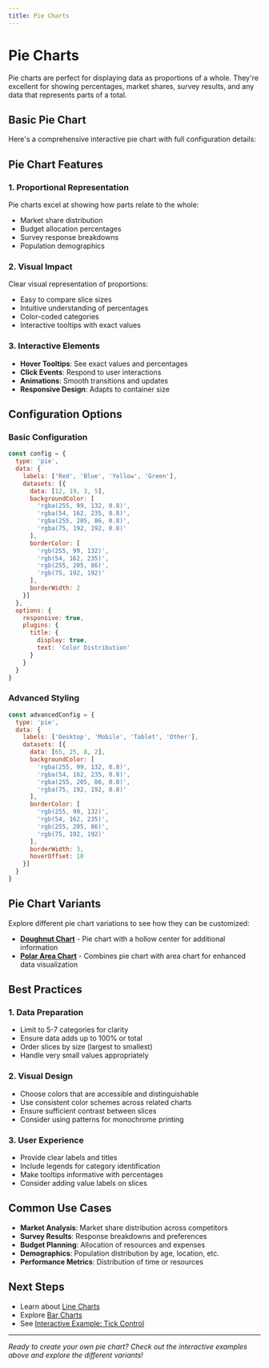 ```yaml
---
title: Pie Charts
---
```


<script setup>
import PieChartExample from './components/PieChartExample.vue'
</script>

# Pie Charts

Pie charts are perfect for displaying data as proportions of a whole. They're excellent for showing percentages, market shares, survey results, and any data that represents parts of a total.

## Basic Pie Chart

Here's a comprehensive interactive pie chart with full configuration details:

<PieChartExample />

## Pie Chart Features

### 1. **Proportional Representation**
Pie charts excel at showing how parts relate to the whole:
- Market share distribution
- Budget allocation percentages
- Survey response breakdowns
- Population demographics

### 2. **Visual Impact**
Clear visual representation of proportions:
- Easy to compare slice sizes
- Intuitive understanding of percentages
- Color-coded categories
- Interactive tooltips with exact values

### 3. **Interactive Elements**
- **Hover Tooltips**: See exact values and percentages
- **Click Events**: Respond to user interactions
- **Animations**: Smooth transitions and updates
- **Responsive Design**: Adapts to container size

## Configuration Options

### Basic Configuration

```javascript
const config = {
  type: 'pie',
  data: {
    labels: ['Red', 'Blue', 'Yellow', 'Green'],
    datasets: [{
      data: [12, 19, 3, 5],
      backgroundColor: [
        'rgba(255, 99, 132, 0.8)',
        'rgba(54, 162, 235, 0.8)',
        'rgba(255, 205, 86, 0.8)',
        'rgba(75, 192, 192, 0.8)'
      ],
      borderColor: [
        'rgb(255, 99, 132)',
        'rgb(54, 162, 235)',
        'rgb(255, 205, 86)',
        'rgb(75, 192, 192)'
      ],
      borderWidth: 2
    }]
  },
  options: {
    responsive: true,
    plugins: {
      title: {
        display: true,
        text: 'Color Distribution'
      }
    }
  }
}
```

### Advanced Styling

```javascript
const advancedConfig = {
  type: 'pie',
  data: {
    labels: ['Desktop', 'Mobile', 'Tablet', 'Other'],
    datasets: [{
      data: [65, 25, 8, 2],
      backgroundColor: [
        'rgba(255, 99, 132, 0.8)',
        'rgba(54, 162, 235, 0.8)',
        'rgba(255, 205, 86, 0.8)',
        'rgba(75, 192, 192, 0.8)'
      ],
      borderColor: [
        'rgb(255, 99, 132)',
        'rgb(54, 162, 235)',
        'rgb(255, 205, 86)',
        'rgb(75, 192, 192)'
      ],
      borderWidth: 3,
      hoverOffset: 10
    }]
  }
}
```

## Pie Chart Variants

Explore different pie chart variations to see how they can be customized:

- **[Doughnut Chart](/chartjs/pie-charts/doughnut)** - Pie chart with a hollow center for additional information
- **[Polar Area Chart](/chartjs/pie-charts/polar-area)** - Combines pie chart with area chart for enhanced data visualization

## Best Practices

### 1. **Data Preparation**
- Limit to 5-7 categories for clarity
- Ensure data adds up to 100% or total
- Order slices by size (largest to smallest)
- Handle very small values appropriately

### 2. **Visual Design**
- Choose colors that are accessible and distinguishable
- Use consistent color schemes across related charts
- Ensure sufficient contrast between slices
- Consider using patterns for monochrome printing

### 3. **User Experience**
- Provide clear labels and titles
- Include legends for category identification
- Make tooltips informative with percentages
- Consider adding value labels on slices

## Common Use Cases

- **Market Analysis**: Market share distribution across competitors
- **Survey Results**: Response breakdowns and preferences
- **Budget Planning**: Allocation of resources and expenses
- **Demographics**: Population distribution by age, location, etc.
- **Performance Metrics**: Distribution of time or resources

## Next Steps

- Learn about [Line Charts](/chartjs/line-charts)
- Explore [Bar Charts](/chartjs/bar-charts)
- See [Interactive Example: Tick Control](/chartjs/line-charts#interactive-example-tick-control)

---

*Ready to create your own pie chart? Check out the interactive examples above and explore the different variants!*

